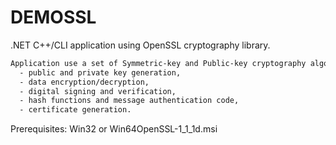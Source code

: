 # DEMOSSL

.NET C++/CLI application using OpenSSL cryptography library.

```bash
Application use a set of Symmetric-key and Public-key cryptography algorithms to demonstrate: 
  - public and private key generation,
  - data encryption/decryption, 
  - digital signing and verification,
  - hash functions and message authentication code,
  - certificate generation.
 ````

Prerequisites: Win32 or Win64OpenSSL-1_1_1d.msi
